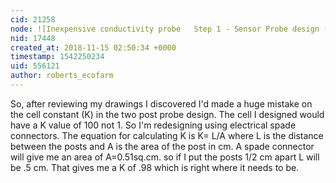 ```yaml
---
cid: 21258
node: ![Inexpensive conductivity probe   Step 1 - Sensor Probe design (revised)](../notes/roberts_ecofarm/10-31-2018/inexpensive-conductivity-probe-for-drinking-water-monitoring-network-step-1-sensor-probe-design)
nid: 17448
created_at: 2018-11-15 02:50:34 +0000
timestamp: 1542250234
uid: 556121
author: roberts_ecofarm
---
```


So, after reviewing my drawings I discovered I'd made a huge mistake on the cell constant (K) in the two post probe design.  The cell I designed would have a K value of 100 not 1.  So I'm redesigning using electrical spade connectors.  The equation for calculating K is K= L/A where L is the distance between the posts and A is the area of the post in cm.  A spade connector will give me an area of A=0.51sq.cm. so if I put the posts 1/2 cm apart L will be .5 cm.  That gives me a K of .98 which is right where it needs to be.  
